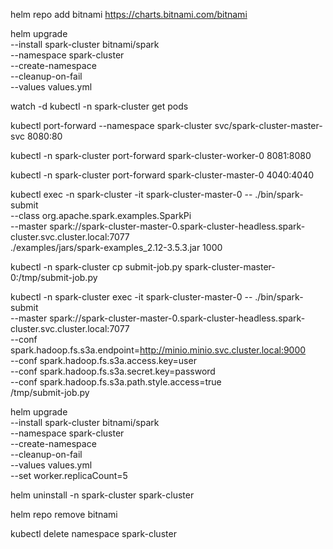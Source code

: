 helm repo add bitnami https://charts.bitnami.com/bitnami

helm upgrade \
--install spark-cluster bitnami/spark \
--namespace spark-cluster \
--create-namespace \
--cleanup-on-fail \
--values values.yml



watch -d kubectl -n spark-cluster get pods

kubectl port-forward --namespace spark-cluster svc/spark-cluster-master-svc 8080:80

kubectl -n spark-cluster port-forward spark-cluster-worker-0 8081:8080

kubectl -n spark-cluster port-forward spark-cluster-master-0 4040:4040



kubectl exec -n spark-cluster -it spark-cluster-master-0 -- ./bin/spark-submit \
--class org.apache.spark.examples.SparkPi \
--master spark://spark-cluster-master-0.spark-cluster-headless.spark-cluster.svc.cluster.local:7077 \
./examples/jars/spark-examples_2.12-3.5.3.jar 1000



kubectl -n spark-cluster cp submit-job.py spark-cluster-master-0:/tmp/submit-job.py

kubectl -n spark-cluster exec -it spark-cluster-master-0 -- ./bin/spark-submit \
--master spark://spark-cluster-master-0.spark-cluster-headless.spark-cluster.svc.cluster.local:7077 \
--conf spark.hadoop.fs.s3a.endpoint=http://minio.minio.svc.cluster.local:9000 \
--conf spark.hadoop.fs.s3a.access.key=user \
--conf spark.hadoop.fs.s3a.secret.key=password \
--conf spark.hadoop.fs.s3a.path.style.access=true \
/tmp/submit-job.py


helm upgrade \
--install spark-cluster bitnami/spark \
--namespace spark-cluster \
--create-namespace \
--cleanup-on-fail \
--values values.yml \
--set worker.replicaCount=5

helm uninstall -n spark-cluster spark-cluster

helm repo remove bitnami

kubectl delete namespace spark-cluster
